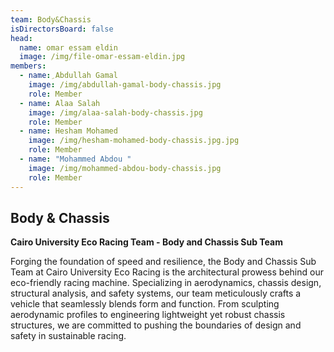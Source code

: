 ```yaml
---
team: Body&Chassis
isDirectorsBoard: false
head:
  name: omar essam eldin
  image: /img/file-omar-essam-eldin.jpg
members:
  - name: ِAbdullah Gamal
    image: /img/ِabdullah-gamal-body-chassis.jpg
    role: Member
  - name: Alaa Salah
    image: /img/alaa-salah-body-chassis.jpg
    role: Member
  - name: Hesham Mohamed
    image: /img/hesham-mohamed-body-chassis.jpg.jpg
    role: Member
  - name: "Mohammed Abdou "
    image: /img/mohammed-abdou-body-chassis.jpg
    role: Member
---
```



## Body & Chassis

**Cairo University Eco Racing Team - Body and Chassis Sub Team**

Forging the foundation of speed and resilience, the Body and Chassis Sub Team at Cairo University Eco Racing is the architectural prowess behind our eco-friendly racing machine. Specializing in aerodynamics, chassis design, structural analysis, and safety systems, our team meticulously crafts a vehicle that seamlessly blends form and function. From sculpting aerodynamic profiles to engineering lightweight yet robust chassis structures, we are committed to pushing the boundaries of design and safety in sustainable racing.